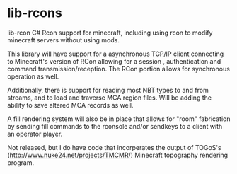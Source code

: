 # lib-rcons
lib-rcon C# Rcon support for minecraft, including using rcon to modify minecraft servers without using mods.

This library will have support for a asynchronous TCP/IP client connecting to Minecraft's version of RCon allowing for a session , authentication and command transmission/reception. The RCon portion allows for synchronous operation as well.

Additionally, there is support for reading most NBT types to and from streams, and to load and traverse MCA region files. Will be adding the ability to save altered MCA records as well.

A fill rendering system will also be in place that allows for "room" fabrication by sending fill commands to the rconsole and/or sendkeys to a client with an operator player.

Not released, but I do have code that incorperates the output of TOGoS's (http://www.nuke24.net/projects/TMCMR/) Minecraft topography rendering program.